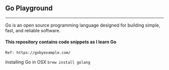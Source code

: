 ## Go Playground
*********************

Go is an open source programming language designed for building simple, fast, and reliable software.

#### This repository contains code snippets as I learn Go
```Ref: https://gobyexample.com/```

Installing Go in OSX
```brew install golang```
